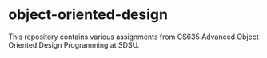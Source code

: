 # object-oriented-design
This repository contains various assignments from CS635 Advanced Object Oriented Design Programming at SDSU.
